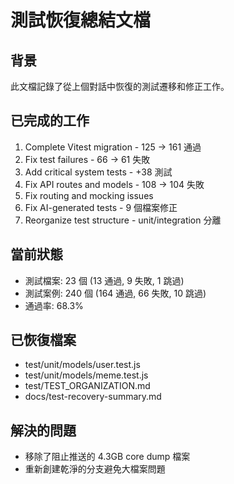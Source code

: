 # 測試恢復總結文檔

## 背景
此文檔記錄了從上個對話中恢復的測試遷移和修正工作。

## 已完成的工作
1. Complete Vitest migration - 125 → 161 通過
2. Fix test failures - 66 → 61 失敗
3. Add critical system tests - +38 測試
4. Fix API routes and models - 108 → 104 失敗
5. Fix routing and mocking issues
6. Fix AI-generated tests - 9 個檔案修正
7. Reorganize test structure - unit/integration 分離

## 當前狀態
- 測試檔案: 23 個 (13 通過, 9 失敗, 1 跳過)
- 測試案例: 240 個 (164 通過, 66 失敗, 10 跳過)
- 通過率: 68.3%

## 已恢復檔案
- test/unit/models/user.test.js
- test/unit/models/meme.test.js
- test/TEST_ORGANIZATION.md
- docs/test-recovery-summary.md

## 解決的問題
- 移除了阻止推送的 4.3GB core dump 檔案
- 重新創建乾淨的分支避免大檔案問題
